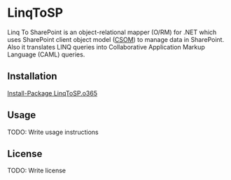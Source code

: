 # LinqToSP

Linq To SharePoint is an object-relational mapper (O/RM) for .NET which uses SharePoint client object model ([CSOM](https://go.microsoft.com/fwlink/?LinkId=531344)) to manage data in SharePoint.
Also it translates LINQ queries into Collaborative Application Markup Language (CAML) queries.

## Installation
[Install-Package LinqToSP.o365](https://www.nuget.org/packages/LinqToSP.o365/)
## Usage

TODO: Write usage instructions

## License

TODO: Write license
